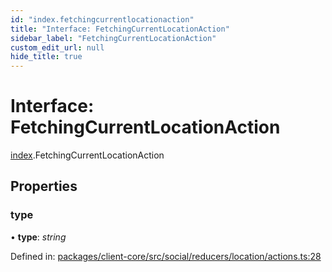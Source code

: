 ```yaml
---
id: "index.fetchingcurrentlocationaction"
title: "Interface: FetchingCurrentLocationAction"
sidebar_label: "FetchingCurrentLocationAction"
custom_edit_url: null
hide_title: true
---
```


# Interface: FetchingCurrentLocationAction

[index](../modules/index.md).FetchingCurrentLocationAction

## Properties

### type

• **type**: *string*

Defined in: [packages/client-core/src/social/reducers/location/actions.ts:28](https://github.com/xr3ngine/xr3ngine/blob/716a06460/packages/client-core/src/social/reducers/location/actions.ts#L28)
